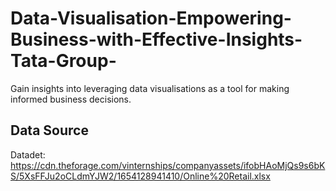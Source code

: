 # Data-Visualisation-Empowering-Business-with-Effective-Insights-Tata-Group-
Gain insights into leveraging data visualisations as a tool for making informed business decisions.



## Data Source

Datadet: https://cdn.theforage.com/vinternships/companyassets/ifobHAoMjQs9s6bKS/5XsFFJu2oCLdmYJW2/1654128941410/Online%20Retail.xlsx



